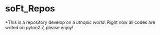 # soFt_Repos

  *This is a repository develop on a _uthopic_ _world_. Right now all codes are writed on pyton2.7, please enjoy!
